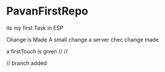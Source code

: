 # PavanFirstRepo
its my first Task in ESP

Change is Made
A small change
a server chec
change made

a firstTouch is given
//
//

//
branch added